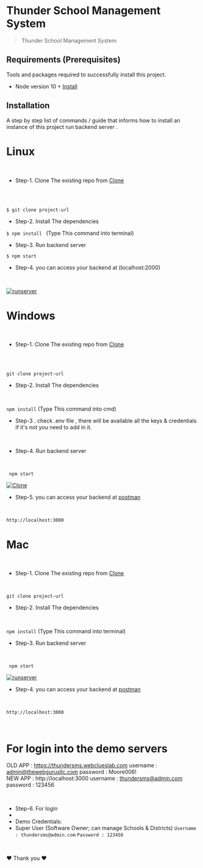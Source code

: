 
# Thunder School Management System

> Thunder School Management System
## Requirements  (Prerequisites)
Tools and packages required to successfully install this project.

* Node version 10 +  [Install](https://nodejs.org/en/download/)

## Installation
A step by step list of commands / guide that informs how to install an instance of this project run backend server . 

# Linux  

<br />

* Step-1. Clone The existing repo from [Clone](https://github.com)
<br />

<br />

`$ git clone project-url`

* Step-2. Install The dependencies 

`$ npm install `   (Type This command into terminal)

* Step-3. Run backend server

`$ npm start`

* Step-4. you can access your backend at (localhost:2000)
<br />

[![runserver](https://i.imgur.com/ruCcbn6.png)](https://i.imgur.com/ruCcbn6.png)


# Windows 

<br />

* Step-1. Clone The existing repo from [Clone](http://github.com)
<br />

<br />

`git clone project-url`
<br />

* Step-2. Install The dependencies 
<br />

` npm install `   (Type This command into cmd)
<br />

* Step-3 . check .env file , there will be available all the keys & credentials if it's not you need to add in it.
<br />

* Step-4. Run backend server
<br />

` npm start`
<br />

[![Clone](https://i.imgur.com/hWbK1dB.png)](https://i.imgur.com/hWbK1dB.png)
<br />

* Step-5. you can access your backend at [postman](http://localhost:3000)
<br />

` http://localhost:3000 `
 

# Mac 

<br />

* Step-1. Clone The existing repo from [Clone](http://localhost:3000)

<br />

`git clone project-url`
<br />

* Step-2. Install The dependencies 
<br />

` npm install `   (Type This command into terminal)
<br />

* Step-3. Run backend server
<br />

` npm start`
<br />


[![runserver](https://i.imgur.com/9K49RPO.png)](https://i.imgur.com/9K49RPO.png)
<br />
* Step-4. you can access your backend at [postman](http://localhost:3000)

<br />

` http://localhost:3000 `

<br />


# For login into the demo servers

 OLD APP : https://thundersms.webclueslab.com username : admin@thewebgurusllc.com password : Moore006!
 <br />
 NEW APP : http://localhost:3000 username : thundersms@admin.com password : 123456 
 <br />
 
 
 <br />


* Step-6. For login
* 
* Demo Credentials: 
* Super User (Software Owner; can manage Schools & Districts)
` Username : thundersms@admin.com `
` Password : 123456 `



<br />


❤️ Thank you ❤️
 

